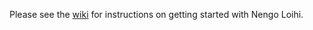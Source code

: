 Please see the [wiki](https://github.com/abr/telluride-nengo/wiki)
for instructions on getting started with Nengo Loihi.
